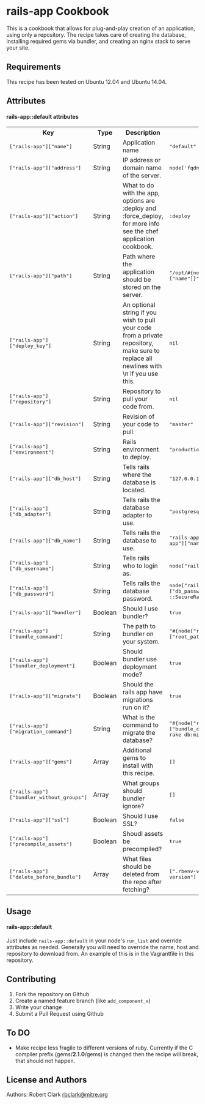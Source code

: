 rails-app Cookbook
==================

This is a cookbook that allows for plug-and-play creation of an application, using only a repository. The recipe takes care of creating the database, installing required gems via bundler, and creating an nginx stack to serve your site.

Requirements
------------
This recipe has been tested on Ubuntu 12.04 and Ubuntu 14.04. 

Attributes
----------

#### rails-app::default attributes
<table>
  <tr>
    <th>Key</th>
    <th>Type</th>
    <th>Description</th>
    <th>Default</th>
  </tr>
  <tr>
    <td><tt>["rails-app"]["name"]</tt></td>
    <td>String</td>
    <td>Application name</td>
    <td><tt>"default"</tt></td>
  </tr>
  <tr>
    <td><tt>["rails-app"]["address"]</tt></td>
    <td>String</td>
    <td>IP address or domain name of the server.</td>
    <td><tt>node['fqdn']</tt></td>
  </tr>
  <tr>
    <td><tt>["rails-app"]["action"]</tt></td>
    <td>String</td>
    <td>What to do with the app, options are :deploy and :force_deploy, for more info see the chef application cookbook.</td>
    <td><tt>:deploy</tt></td>
  </tr>
  <tr>
    <td><tt>["rails-app"]["path"]</tt></td>
    <td>String</td>
    <td>Path where the application should be stored on the server.</td>
    <td><tt>"/opt/#{node["rails-app"]["name"]}"</tt></td>
  </tr>
  <tr>
    <td><tt>["rails-app"]["deploy_key"]</tt></td>
    <td>String</td>
    <td>An optional string if you wish to pull your code from a private repository, make sure to replace all newlines with \n if you use this.</td>
    <td><tt>nil</tt></td>
  </tr>
  <tr>
    <td><tt>["rails-app"]["repository"]</tt></td>
    <td>String</td>
    <td>Repository to pull your code from.</td>
    <td><tt>nil</tt></td>
  </tr>
  <tr>
    <td><tt>["rails-app"]["revision"]</tt></td>
    <td>String</td>
    <td>Revision of your code to pull.</td>
    <td><tt>"master"</tt></td>
  </tr>
  <tr>
    <td><tt>["rails-app"]["environment"]</tt></td>
    <td>String</td>
    <td>Rails environment to deploy.</td>
    <td><tt>"production"</tt></td>
  </tr>
  <tr>
    <td><tt>["rails-app"]["db_host"]</tt></td>
    <td>String</td>
    <td>Tells rails where the database is located.</td>
    <td><tt>"127.0.0.1"</tt></td>
  </tr>
  <tr>
    <td><tt>["rails-app"]["db_adapter"]</tt></td>
    <td>String</td>
    <td>Tells rails the database adapter to use.</td>
    <td><tt>"postgresql"</tt></td>
  </tr>
  <tr>
    <td><tt>["rails-app"]["db_name"]</tt></td>
    <td>String</td>
    <td>Tells rails the database to use.</td>
    <td><tt>"rails-app-#{default["rails-app"]["name"]}"</tt></td>
  </tr>
  <tr>
    <td><tt>["rails-app"]["db_username"]</tt></td>
    <td>String</td>
    <td>Tells rails who to login as.</td>
    <td><tt>node["rails-app"]["name"]</tt></td>
  </tr>
  <tr>
    <td><tt>["rails-app"]["db_password"]</tt></td>
    <td>String</td>
    <td>Tells rails the database password.</td>
    <td><tt>node["rails-app"]["db_password"] || ::SecureRandom.base64(24)</tt></td>
  </tr>
  <tr>
    <td><tt>["rails-app"]["bundler"]</tt></td>
    <td>Boolean</td>
    <td>Should I use bundler?</td>
    <td><tt>true</tt></td>
  </tr>
  <tr>
    <td><tt>["rails-app"]["bundle_command"]</tt></td>
    <td>String</td>
    <td>The path to bundler on your system.</td>
    <td><tt>"#{node["rbenv"]["root_path"]}/shims/bundle"</tt></td>
  </tr>
  <tr>
    <td><tt>["rails-app"]["bundler_deployment"]</tt></td>
    <td>Boolean</td>
    <td>Should bundler use deployment mode?</td>
    <td><tt>true</tt></td>
  </tr>
  <tr>
    <td><tt>["rails-app"]["migrate"]</tt></td>
    <td>Boolean</td>
    <td>Should the rails app have migrations run on it?</td>
    <td><tt>true</tt></td>
  </tr>
  <tr>
    <td><tt>["rails-app"]["migration_command"]</tt></td>
    <td>String</td>
    <td>What is the command to migrate the database?</td>
    <td><tt>"#{node["rails-app"]["bundle_command"]} exec rake db:migrate"</tt></td>
  </tr>
  <tr>
    <td><tt>["rails-app"]["gems"]</tt></td>
    <td>Array</td>
    <td>Additional gems to install with this recipe.</td>
    <td><tt>[]</tt></td>
  </tr>
  <tr>
    <td><tt>["rails-app"]["bundler_without_groups"]</tt></td>
    <td>Array</td>
    <td>What groups should bundler ignore?</td>
    <td><tt>[]</tt></td>
  </tr>
  <tr>
    <td><tt>["rails-app"]["ssl"]</tt></td>
    <td>Boolean</td>
    <td>Should I use SSL?</td>
    <td><tt>false</tt></td>
  </tr>
  <tr>
    <td><tt>["rails-app"]["precompile_assets"]</tt></td>
    <td>Boolean</td>
    <td>Shoudl assets be precompiled?</td>
    <td><tt>true</tt></td>
  </tr>
  <tr>
    <td><tt>["rails-app"]["delete_before_bundle"]</tt></td>
    <td>Array</td>
    <td>What files should be deleted from the repo after fetching?</td>
    <td><tt>[".rbenv-version", ".ruby-version"]</tt></td>
  </tr>
</table>

Usage
-----
#### rails-app::default

Just include `rails-app::default` in your node's `run_list` and override attributes as needed. Generally you will need to override the name, host and repository to download from. An example of this is in the Vagrantfile in this repository.

Contributing
------------

1. Fork the repository on Github
2. Create a named feature branch (like `add_component_x`)
3. Write your change
4. Submit a Pull Request using Github

To DO
-----

* Make recipe less fragile to different versions of ruby. Currently if the C compiler prefix (gems/**2.1.0**/gems) is changed then the recipe will break, that should not happen.

License and Authors
-------------------
Authors: Robert Clark <rbclark@mitre.org>
